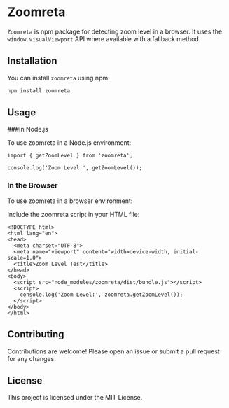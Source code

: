 # Zoomreta

`Zoomreta` is npm package for detecting zoom level in a browser. It uses the `window.visualViewport` API where available with a fallback method.

## Installation

You can install `zoomreta` using npm:

```sh
npm install zoomreta
```
## Usage
###In Node.js

To use zoomreta in a Node.js environment:
```
import { getZoomLevel } from 'zoomreta';

console.log('Zoom Level:', getZoomLevel());
```
### In the Browser

To use zoomreta in a browser environment:

Include the zoomreta script in your HTML file:
```
<!DOCTYPE html>
<html lang="en">
<head>
  <meta charset="UTF-8">
  <meta name="viewport" content="width=device-width, initial-scale=1.0">
  <title>Zoom Level Test</title>
</head>
<body>
  <script src="node_modules/zoomreta/dist/bundle.js"></script>
  <script>
    console.log('Zoom Level:', zoomreta.getZoomLevel());
  </script>
</body>
</html>
```

## Contributing

Contributions are welcome! Please open an issue or submit a pull request for any changes.
## License

This project is licensed under the MIT License.
